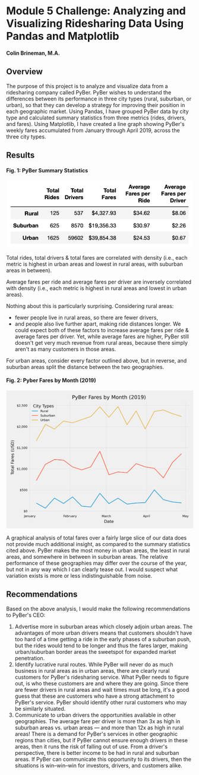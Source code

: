 # Module 5 Challenge: Analyzing and Visualizing Ridesharing Data Using Pandas and Matplotlib
#### Colin Brineman, M.A.

## Overview
The purpose of this project is to analyze and visualize data from a ridesharing company called PyBer. PyBer wishes to understand the differences between its performance in three city types (rural, suburban, or urban), so that they can develop a strategy for improving their position in each geographic market. Using Pandas, I have grouped PyBer data by city type and calculated summary statistics from three metrics (rides, drivers, and fares). Using Matplotlib, I have created a line graph showing PyBer's weekly fares accumulated from January through April 2019, across the three city types.

## Results

#### Fig. 1: PyBer Summary Statistics
![Fig. 1: PyBer Summary Statistics](/analysis/PyBer_DataFrame.png)

Total rides, total drivers & total fares are correlated with density (i.e., each metric is highest in urban areas and lowest in rural areas, with suburban areas in between).

Average fares per ride and average fares per driver are inversely correlated with density (i.e., each metric is highest in rural areas and lowest in urban areas).

Nothing about this is particularly surprising. Considering rural areas:
- fewer people live in rural areas, so there are fewer drivers,
- and people also live further apart, making ride distances longer.
We could expect both of these factors to increase average fares per ride & average fares per driver. Yet, while average fares are higher, PyBer still doesn't get very much revenue from rural areas, because there simply aren't as many customers in those areas.

For urban areas, consider every factor outlined above, but in reverse, and suburban areas split the distance between the two geographies.

#### Fig. 2: Pyber Fares by Month (2019)
![Fig. 2: Pyber Fares by Month (2019)](/analysis/PyBer_fare_summary.png)

A graphical analysis of total fares over a fairly large slice of our data does not provide much additional insight, as compared to the summary statistics cited above. PyBer makes the most money in urban areas, the least in rural areas, and somewhere in between in suburban areas. The relative performance of these geographies may differ over the course of the year, but not in any way which I can clearly tease out. I would suspect what variation exists is more or less indistinguishable from noise.

## Recommendations

Based on the above analysis, I would make the following recommendations to PyBer's CEO:
1. Advertise more in suburban areas which closely adjoin urban areas. The advantages of more urban drivers means that customers shouldn't have too hard of a time getting a ride in the early phases of a suburban push, but the rides would tend to be longer and thus the fares larger, making urban/suburban border areas the sweetspot for expanded market penetration.
2. Identify lucrative rural routes. While PyBer will never do as much business in rural areas as in urban areas, there are clearly rural customers for PyBer's ridesharing service. What PyBer needs to figure out, is who these customers are and where they are going. Since there are fewer drivers in rural areas and wait times must be long, it's a good guess that these are customers who have a strong attachment to PyBer's service. PyBer should identify other rural customers who may be similarly situated.
3. Communicate to urban drivers the opportunities available in other geographies. The average fare per driver is more than 3x as high in suburban areas vs. urban areas — and more than 12x as high in rural areas! There is a demand for PyBer's services in other geographic regions than cities, but if PyBer cannot ensure enough drivers in these areas, then it runs the risk of falling out of use. From a driver's perspective, there is better income to be had in rural and suburban areas. If PyBer can communicate this opportunity to its drivers, then the situations is win–win–win for investors, drivers, and customers alike.